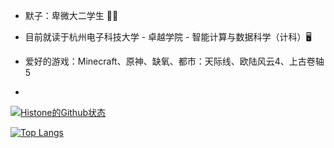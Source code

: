 - 默子：卑微大二学生 🏳️‍🌈
- 目前就读于杭州电子科技大学 - 卓越学院 - 智能计算与数据科学（计科）🖥️

- 爱好的游戏：Minecraft、原神、缺氧、都市：天际线、欧陆风云4、上古卷轴5

- 
[![Histone的Github状态](https://github-readme-stats.vercel.app/api?username=HisMax&show_icons=true&theme=dracula&locale=cn)](https://github.com/anuraghazra/github-readme-stats)

[![Top Langs](https://github-readme-stats.vercel.app/api/top-langs/?username=HisMax&show_icons=true&theme=dracula&locale=cn)](https://github.com/anuraghazra/github-readme-stats)
